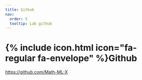 ```yaml
---
title: Github
nav:
  order: 5
  tooltip: Lab github
---
```


# {% include icon.html icon="fa-regular fa-envelope" %}Github
 
<https://github.com/Math-ML-X>
